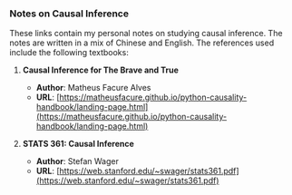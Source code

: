 ### Notes on Causal Inference

These links contain my personal notes on studying causal inference. The notes are written in a mix of Chinese and English. The references used include the following textbooks:

1. **Causal Inference for The Brave and True**  
   - **Author**: Matheus Facure Alves  
   - **URL**: [https://matheusfacure.github.io/python-causality-handbook/landing-page.html](https://matheusfacure.github.io/python-causality-handbook/landing-page.html)

2. **STATS 361: Causal Inference**  
   - **Author**: Stefan Wager  
   - **URL**: [https://web.stanford.edu/~swager/stats361.pdf](https://web.stanford.edu/~swager/stats361.pdf)
